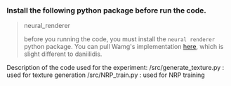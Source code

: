 ### Install the following python package before run the code.

> neural_renderer 
>
> [neural renderer]: https://github.com/daniilidis-group/neural_renderer.git	"neural renderer"
>
> before you running the code, you must install the `neural renderer` python package. You can pull Wamg's implementation [here](https://github.com/winterwindwang/neural_renderer), which is slight different to daniilidis.


Description of the code used for the experiment:
    /src/generate_texture.py : used for texture generation
    /src/NRP_train.py : used for NRP training
